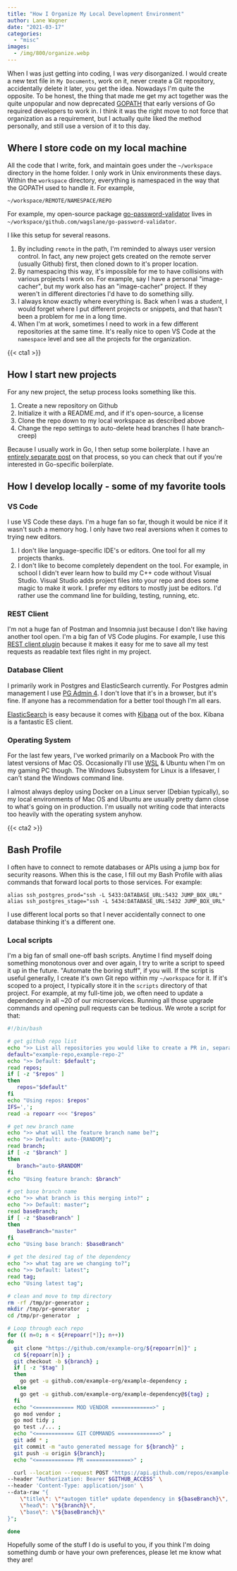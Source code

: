 ```yaml
---
title: "How I Organize My Local Development Environment"
author: Lane Wagner
date: "2021-03-17"
categories: 
  - "misc"
images:
  - /img/800/organize.webp
---
```


When I was just getting into coding, I was _very_ disorganized. I would create a new text file in `My Documents`, work on it, never create a Git repository, accidentally delete it later, you get the idea. Nowadays I'm quite the opposite. To be honest, the thing that made me get my act together was the quite unpopular and now deprecated [GOPATH](https://golang.org/doc/gopath_code) that early versions of Go required developers to work in. I think it was the right move to not force that organization as a requirement, but I actually quite liked the method personally, and still use a version of it to this day.

## Where I store code on my local machine

All the code that I write, fork, and maintain goes under the `~/workspace` directory in the home folder. I only work in Unix environments these days. Within the `workspace` directory, everything is namespaced in the way that the GOPATH used to handle it. For example,

`~/workspace/REMOTE/NAMESPACE/REPO`

For example, my open-source package [go-password-validator](https://github.com/wagslane/go-password-validator) lives in `~/workspace/github.com/wagslane/go-password-validator`.

I like this setup for several reasons.

1. By including `remote` in the path, I'm reminded to always user version control. In fact, any new project gets created on the remote server (usually Github) first, then cloned down to it's proper location.
2. By namespacing this way, it's impossible for me to have collisions with various projects I work on. For example, say I have a personal "image-cacher", but my work also has an "image-cacher" project. If they weren't in different directories I'd have to do something silly.
3. I always know exactly where everything is. Back when I was a student, I would forget where I put different projects or snippets, and that hasn't been a problem for me in a long time.
4. When I'm at work, sometimes I need to work in a few different repositories at the same time. It's really nice to open VS Code at the `namespace` level and see all the projects for the organization.

{{< cta1 >}}

## How I start new projects

For any new project, the setup process looks something like this.

1. Create a new repository on Github
2. Initialize it with a README.md, and if it's open-source, a license
3. Clone the repo down to my local workspace as described above
4. Change the repo settings to auto-delete head branches (I hate branch-creep)

Because I usually work in Go, I then setup some boilerplate. I have an [entirely separate post](/golang/golang-project-structure/) on that process, so you can check that out if you're interested in Go-specific boilerplate.

## How I develop locally - some of my favorite tools

### VS Code

I use VS Code these days. I'm a huge fan so far, though it would be nice if it wasn't such a memory hog. I only have two real aversions when it comes to trying new editors.

1. I don't like language-specific IDE's or editors. One tool for all my projects thanks.
2. I don't like to become completely dependent on the tool. For example, in school I didn't ever learn how to build my C++ code without Visual Studio. Visual Studio adds project files into your repo and does some magic to make it work. I prefer my editors to mostly just be editors. I'd rather use the command line for building, testing, running, etc.

### REST Client

I'm not a huge fan of Postman and Insomnia just because I don't like having another tool open. I'm a big fan of VS Code plugins. For example, I use this [REST client plugin](https://marketplace.visualstudio.com/items?itemName=humao.rest-client) because it makes it easy for me to save all my test requests as readable text files right in my project.

### Database Client

I primarily work in Postgres and ElasticSearch currently. For Postgres admin management I use [PG Admin 4](https://www.pgadmin.org/download/). I don't love that it's in a browser, but it's fine. If anyone has a recommendation for a better tool though I'm all ears.

[ElasticSearch](https://www.elastic.co/) is easy because it comes with [Kibana](https://www.elastic.co/kibana) out of the box. Kibana is a fantastic ES client.

### Operating System

For the last few years, I've worked primarily on a Macbook Pro with the latest versions of Mac OS. Occasionally I'll use [WSL](https://docs.microsoft.com/en-us/windows/wsl/install-win10) & Ubuntu when I'm on my gaming PC though. The Windows Subsystem for Linux is a lifesaver, I can't stand the Windows command line.

I almost always deploy using Docker on a Linux server (Debian typically), so my local environments of Mac OS and Ubuntu are usually pretty damn close to what's going on in production. I'm usually not writing code that interacts too heavily with the operating system anyhow.

{{< cta2 >}}

## Bash Profile

I often have to connect to remote databases or APIs using a jump box for security reasons. When this is the case, I fill out my Bash Profile with alias commands that forward local ports to those services. For example:

```
alias ssh_postgres_prod="ssh -L 5433:DATABASE_URL:5432 JUMP_BOX_URL"
alias ssh_postgres_stage="ssh -L 5434:DATABASE_URL:5432 JUMP_BOX_URL"
```

I use different local ports so that I never accidentally connect to one database thinking it's a different one.

### Local scripts

I'm a big fan of small one-off bash scripts. Anytime I find myself doing something monotonous over and over again, I try to write a script to speed it up in the future. "Automate the boring stuff", if you will. If the script is useful generally, I create it's own Git repo within my `~/workspace` for it. If it's scoped to a project, I typically store it in the `scripts` directory of that project. For example, at my full-time job, we often need to update a dependency in all ~20 of our microservices. Running all those upgrade commands and opening pull requests can be tedious. We wrote a script for that:

```bash
#!/bin/bash

# get github repo list
echo ">> List all repositories you would like to create a PR in, separated by commas" ;
default="example-repo,example-repo-2"
echo ">> Default: $default";
read repos;
if [ -z "$repos" ]
then
   repos="$default"
fi
echo "Using repos: $repos"
IFS=',';
read -a repoarr <<< "$repos"

# get new branch name
echo ">> what will the feature branch name be?";
echo ">> Default: auto-{RANDOM}";
read branch;
if [ -z "$branch" ]
then
   branch="auto-$RANDOM"
fi
echo "Using feature branch: $branch"

# get base branch name
echo ">> what branch is this merging into?" ;
echo ">> Default: master";
read baseBranch;
if [ -z "$baseBranch" ]
then
   baseBranch="master"
fi
echo "Using base branch: $baseBranch"

# get the desired tag of the dependency
echo ">> what tag are we changing to?";
echo ">> Default: latest";
read tag;
echo "Using latest tag";

# clean and move to tmp directory
rm -rf /tmp/pr-generator ;
mkdir /tmp/pr-generator  ;
cd /tmp/pr-generator  ;

# Loop through each repo
for (( n=0; n < ${#repoarr[*]}; n++))
do
  git clone "https://github.com/example-org/${repoarr[n]}" ;
  cd ${repoarr[n]} ; 
  git checkout -b ${branch} ;
  if [ -z "$tag" ]
  then
    go get -u github.com/example-org/example-dependency ;
  else
    go get -u github.com/example-org/example-dependency@${tag} ;
  fi
  echo "<============ MOD VENDOR =============>" ;
  go mod vendor ;
  go mod tidy ;
  go test ./... ;
  echo "<============ GIT COMMANDS =============>" ;
  git add * ;
  git commit -m "auto generated message for ${branch}" ;
  git push -u origin ${branch};
  echo "<============ PR ==============>" ;

  curl --location --request POST "https://api.github.com/repos/example-org/${repoarr[n]}/pulls" \
--header "Authorization: Bearer $GITHUB_ACCESS" \
--header 'Content-Type: application/json' \
--data-raw "{
    \"title\": \"*autogen title* update dependency in ${baseBranch}\",
    \"head\": \"${branch}\",
    \"base\": \"${baseBranch}\"
}";

done
```

Hopefully some of the stuff I do is useful to you, if you think I'm doing something dumb or have your own preferences, please let me know what they are!
